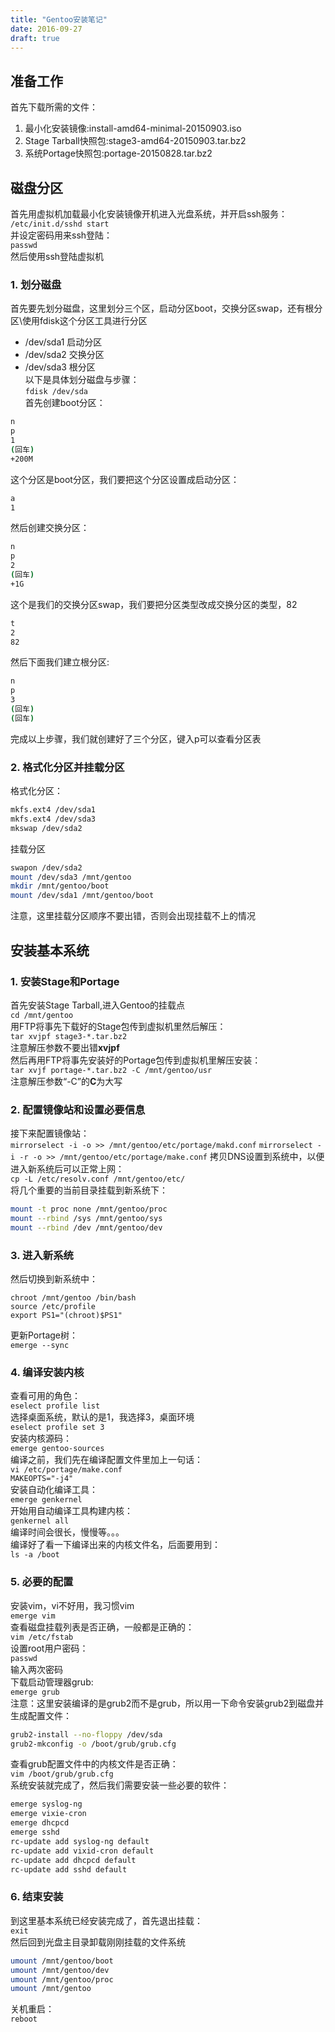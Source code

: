 ```yaml
---
title: "Gentoo安装笔记"
date: 2016-09-27
draft: true
---
```

## 准备工作
首先下载所需的文件：  
1. 最小化安装镜像:install-amd64-minimal-20150903.iso  
2. Stage Tarball快照包:stage3-amd64-20150903.tar.bz2  
3. 系统Portage快照包:portage-20150828.tar.bz2  
## 磁盘分区
首先用虚拟机加载最小化安装镜像开机进入光盘系统，并开启ssh服务：  
`/etc/init.d/sshd start`  
并设定密码用来ssh登陆：  
`passwd`  
然后使用ssh登陆虚拟机  
### 1. 划分磁盘  
首先要先划分磁盘，这里划分三个区，启动分区boot，交换分区swap，还有根分区\使用fdisk这个分区工具进行分区  
* /dev/sda1 启动分区  
* /dev/sda2 交换分区  
* /dev/sda3 根分区  
以下是具体划分磁盘与步骤：  
`fdisk /dev/sda`  
首先创建boot分区：  
```bash  
n
p
1
(回车)
+200M
```
这个分区是boot分区，我们要把这个分区设置成启动分区：  
```bash
a
1
```
然后创建交换分区：  
```bash
n
p
2
(回车)
+1G
```
这个是我们的交换分区swap，我们要把分区类型改成交换分区的类型，82  
```bash
t
2
82
```
然后下面我们建立根分区:  
```bash
n
p
3
(回车)
(回车)
```
完成以上步骤，我们就创建好了三个分区，键入p可以查看分区表  
### 2. 格式化分区并挂载分区
格式化分区：  
```bash
mkfs.ext4 /dev/sda1
mkfs.ext4 /dev/sda3
mkswap /dev/sda2
```
挂载分区  
```bash
swapon /dev/sda2
mount /dev/sda3 /mnt/gentoo
mkdir /mnt/gentoo/boot
mount /dev/sda1 /mnt/gentoo/boot
```
注意，这里挂载分区顺序不要出错，否则会出现挂载不上的情况   
## 安装基本系统
### 1. 安装Stage和Portage
首先安装Stage Tarball,进入Gentoo的挂载点  
`cd /mnt/gentoo`  
用FTP将事先下载好的Stage包传到虚拟机里然后解压：  
`tar xvjpf stage3-*.tar.bz2`  
注意解压参数不要出错**xvjpf**  
然后再用FTP将事先安装好的Portage包传到虚拟机里解压安装：  
`tar xvjf portage-*.tar.bz2 -C /mnt/gentoo/usr`  
注意解压参数“-C”的**C**为大写    
### 2. 配置镜像站和设置必要信息
接下来配置镜像站：  
`mirrorselect -i -o >> /mnt/gentoo/etc/portage/makd.conf`
`mirrorselect -i -r -o >> /mnt/gentoo/etc/portage/make.conf`
拷贝DNS设置到系统中，以便进入新系统后可以正常上网：  
`cp -L /etc/resolv.conf /mnt/gentoo/etc/`  
将几个重要的当前目录挂载到新系统下：  
```bash
mount -t proc none /mnt/gentoo/proc
mount --rbind /sys /mnt/gentoo/sys
mount --rbind /dev /mnt/gentoo/dev
```
### 3. 进入新系统
然后切换到新系统中：  
```
chroot /mnt/gentoo /bin/bash
source /etc/profile
export PS1="(chroot)$PS1"
```
更新Portage树：  
`emerge --sync`  
### 4. 编译安装内核
查看可用的角色：  
`eselect profile list`  
选择桌面系统，默认的是1，我选择3，桌面环境  
`eselect profile set 3`  
安装内核源码：  
`emerge gentoo-sources`  
编译之前，我们先在编译配置文件里加上一句话：  
`vi /etc/portage/make.conf`  
`MAKEOPTS="-j4"`  
安装自动化编译工具：  
`emerge genkernel`  
开始用自动编译工具构建内核：  
`genkernel all`  
编译时间会很长，慢慢等。。。  
编译好了看一下编译出来的内核文件名，后面要用到：  
`ls -a /boot`  
### 5. 必要的配置
安装vim，vi不好用，我习惯vim  
`emerge vim`  
查看磁盘挂载列表是否正确，一般都是正确的：  
`vim /etc/fstab`  
设置root用户密码：  
`passwd`  
输入两次密码  
下载启动管理器grub:  
`emerge grub`  
注意：这里安装编译的是grub2而不是grub，所以用一下命令安装grub2到磁盘并生成配置文件：  
```bash
grub2-install --no-floppy /dev/sda
grub2-mkconfig -o /boot/grub/grub.cfg
```
查看grub配置文件中的内核文件是否正确：  
`vim /boot/grub/grub.cfg`  
系统安装就完成了，然后我们需要安装一些必要的软件：  
```bash
emerge syslog-ng
emerge vixie-cron
emerge dhcpcd
emerge sshd
rc-update add syslog-ng default
rc-update add vixid-cron default
rc-update add dhcpcd default
rc-update add sshd default
```
### 6. 结束安装
到这里基本系统已经安装完成了，首先退出挂载：  
`exit`  
然后回到光盘主目录卸载刚刚挂载的文件系统  
```bash
umount /mnt/gentoo/boot
umount /mnt/gentoo/dev
umount /mnt/gentoo/proc
umount /mnt/gentoo
```
关机重启：  
`reboot`  


